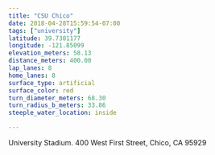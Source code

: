 ```yaml
---
title: "CSU Chico"
date: 2018-04-28T15:59:54-07:00
tags: ["university"]
latitude: 39.7301177
longitude: -121.85099
elevation_meters: 58.13
distance_meters: 400.00
lap_lanes: 8
home_lanes: 8
surface_type: artificial
surface_color: red
turn_diameter_meters: 68.30
turn_radius_b_meters: 33.86
steeple_water_location: inside

---
```

University Stadium. 400 West First Street, Chico, CA 95929
<!--more-->
